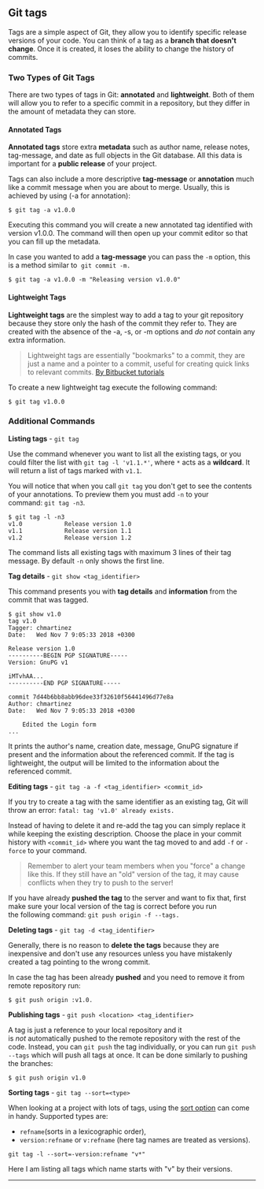 ## Git tags
Tags are a simple aspect of Git, they allow you to identify specific release versions of your code. You can think of a tag as a **branch that doesn't change**. Once it is created, it loses the ability to change the history of commits.

### Two Types of Git Tags

There are two types of tags in Git: **annotated** and **lightweight**. Both of them will allow you to refer to a specific commit in a repository, but they differ in the amount of metadata they can store.

#### Annotated Tags

**Annotated tags** store extra **metadata** such as author name, release notes, tag-message, and date as full objects in the Git database. All this data is important for a **public release** of your project.

Tags can also include a more descriptive **tag-message** or **annotation** much like a commit message when you are about to merge. Usually, this is achieved by using (-a for annotation):

```
$ git tag -a v1.0.0
```

Executing this command you will create a new annotated tag identified with version v1.0.0. The command will then open up your commit editor so that you can fill up the metadata.

In case you wanted to add a **tag-message** you can pass the `-m` option, this is a method similar to  `git commit -m.`

```
$ git tag -a v1.0.0 -m "Releasing version v1.0.0"
```

#### Lightweight Tags

**Lightweight tags** are the simplest way to add a tag to your git repository because they store only the hash of the commit they refer to. They are created with the absence of the -a, -s, or -m options and _do not_ contain any extra information.

> Lightweight tags are essentially "bookmarks" to a commit, they are just a name and a pointer to a commit, useful for creating quick links to relevant commits. [By Bitbucket tutorials](https://www.atlassian.com/git/tutorials/inspecting-a-repository/git-tag)

To create a new lightweight tag execute the following command:

```
$ git tag v1.0.0
```

### Additional Commands

**Listing tags** - `git tag`

Use the command whenever you want to list all the existing tags, or you could filter the list with `git tag -l 'v1.1.*'`, where `*` acts as a **wildcard**. It will return a list of tags marked with `v1.1`.

You will notice that when you call `git tag` you don't get to see the contents of your annotations. To preview them you must add `-n` to your command: `git tag -n3`.

```
$ git tag -l -n3
v1.0            Release version 1.0
v1.1            Release version 1.1
v1.2            Release version 1.2
```

The command lists all existing tags with maximum 3 lines of their tag message. By default `-n` only shows the first line.

**Tag details** - `git show <tag_identifier>`

This command presents you with **tag details** and **information** from the commit that was tagged.

```
$ git show v1.0
tag v1.0
Tagger: chmartinez 
Date:   Wed Nov 7 9:05:33 2018 +0300

Release version 1.0
----------BEGIN PGP SIGNATURE-----
Version: GnuPG v1

iMTvhAA...
----------END PGP SIGNATURE-----

commit 7d44b6bb8abb96dee33f32610f56441496d77e8a
Author: chmartinez 
Date:   Wed Nov 7 9:05:33 2018 +0300

    Edited the Login form
...
```

It prints the author's name, creation date, message, GnuPG signature if present and the information about the referenced commit. If the tag is lightweight, the output will be limited to the information about the referenced commit.

**Editing tags** - `git tag -a -f <tag_identifier> <commit_id>`

If you try to create a tag with the same identifier as an existing tag, Git will throw an error: `fatal: tag 'v1.0' already exists.`

Instead of having to delete it and re-add the tag you can simply replace it while keeping the existing description. Choose the place in your commit history with `<commit_id>` where you want the tag moved to and add `-f` or `-force` to your command.

> Remember to alert your team members when you "force" a change like this. If they still have an "old" version of the tag, it may cause conflicts when they try to push to the server!

If you have already **pushed the tag** to the server and want to fix that, first make sure your local version of the tag is correct before you run the following command: `git push origin -f --tags.`

**Deleting tags** - `git tag -d <tag_identifier>`

Generally, there is no reason to **delete the tags** because they are inexpensive and don't use any resources unless you have mistakenly created a tag pointing to the wrong commit.

In case the tag has been already **pushed** and you need to remove it from remote repository run: 

```
$ git push origin :v1.0.
```

**Publishing tags** - `git push <location> <tag_identifier>`

A tag is just a reference to your local repository and it is _not_ automatically pushed to the remote repository with the rest of the code. Instead, you can `git push` the tag individually, or you can run `git push --tags` which will push all tags at once. It can be done similarly to pushing the branches:

```
$ git push origin v1.0
```

**Sorting tags** - `git tag --sort=<type>`

When looking at a project with lots of tags, using the [sort option](https://stackoverflow.com/questions/14273531/how-to-sort-git-tags-by-version-string-order-of-form-rc-x-y-z-w?#answer-22634649) can come in handy. Supported types are:

* `refname`(sorts in a lexicographic order),
* `version:refname` or `v:refname` (here tag names are treated as versions).

```
git tag -l --sort=-version:refname "v*"
```

Here I am listing all tags which name starts with "v" by their versions.

* * *